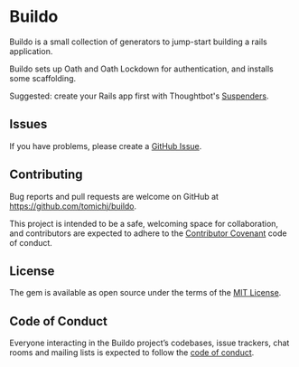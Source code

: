 # Buildo

Buildo is a small collection of generators to jump-start building a rails application.

Buildo sets up Oath and Oath Lockdown for authentication, and installs some scaffolding. 

Suggested: create your Rails app first with Thoughtbot's [Suspenders](https://github.com/thoughtbot/suspenders).


## Issues

If you have problems, please create a [GitHub Issue](https://github.com/tomichj/buildo/issues).


## Contributing

Bug reports and pull requests are welcome on GitHub at https://github.com/tomichj/buildo. 

This project is intended to be a safe, welcoming space for collaboration, and 
contributors are expected to adhere to the [Contributor Covenant](http://contributor-covenant.org) 
code of conduct.


## License

The gem is available as open source under the terms of the [MIT License](https://opensource.org/licenses/MIT).


## Code of Conduct

Everyone interacting in the Buildo project’s codebases, issue trackers, chat rooms and mailing lists is 
expected to follow the [code of conduct](https://github.com/tomichj/buildo/blob/master/CODE_OF_CONDUCT.md).
